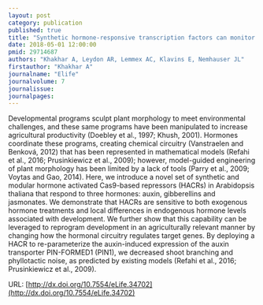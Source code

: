 ```yaml
---
layout: post
category: publication
published: true
title: "Synthetic hormone-responsive transcription factors can monitor and re-program plant development"
date: 2018-05-01 12:00:00
pmid: 29714687
authors: "Khakhar A, Leydon AR, Lemmex AC, Klavins E, Nemhauser JL"
firstauthor: "Khakhar A"
journalname: "Elife"
journalvolume: 7
journalissue: 
journalpages: 
---
```


Developmental programs sculpt plant morphology to meet environmental challenges, and these same programs have been manipulated to increase agricultural productivity (Doebley et al., 1997; Khush, 2001). Hormones coordinate these programs, creating chemical circuitry (Vanstraelen and Benková, 2012) that has been represented in mathematical models (Refahi et al., 2016; Prusinkiewicz et al., 2009); however, model-guided engineering of plant morphology has been limited by a lack of tools (Parry et al., 2009; Voytas and Gao, 2014). Here, we introduce a novel set of synthetic and modular hormone activated Cas9-based repressors (HACRs) in Arabidopsis thaliana that respond to three hormones: auxin, gibberellins and jasmonates. We demonstrate that HACRs are sensitive to both exogenous hormone treatments and local differences in endogenous hormone levels associated with development. We further show that this capability can be leveraged to reprogram development in an agriculturally relevant manner by changing how the hormonal circuitry regulates target genes. By deploying a HACR to re-parameterize the auxin-induced expression of the auxin transporter PIN-FORMED1 (PIN1), we decreased shoot branching and phyllotactic noise, as predicted by existing models (Refahi et al., 2016; Prusinkiewicz et al., 2009).

URL: [http://dx.doi.org/10.7554/eLife.34702](http://dx.doi.org/10.7554/eLife.34702)
